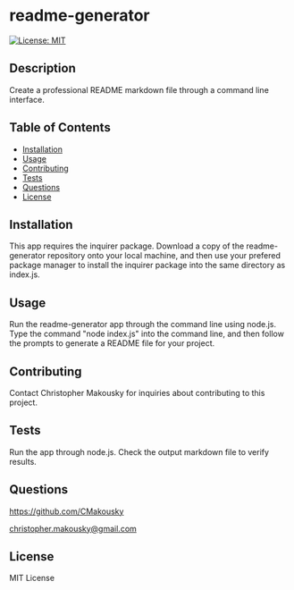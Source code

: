 # readme-generator
[![License: MIT](https://img.shields.io/badge/License-MIT-yellow.svg)](https://opensource.org/licenses/MIT)

## Description

Create a professional README markdown file through a command line interface.

## Table of Contents

- [Installation](#installation)
- [Usage](#usage)
- [Contributing](#contributing)
- [Tests](#tests)
- [Questions](#questions)
- [License](#license)

## Installation

This app requires the inquirer package. Download a copy of the readme-generator repository onto your local machine, and then use your prefered package manager to install the inquirer package into the same directory as index.js.

## Usage

Run the readme-generator app through the command line using node.js. Type the command "node index.js" into the command line, and then follow the prompts to generate a README file for your project.

## Contributing

Contact Christopher Makousky for inquiries about contributing to this project.

## Tests

Run the app through node.js. Check the output markdown file to verify results.

## Questions

https://github.com/CMakousky

christopher.makousky@gmail.com

## License

MIT License